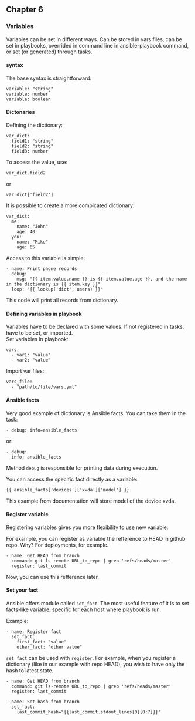 ## Chapter 6
### Variables

Variables can be set in different ways. Can be stored in vars files, can be
set in playbooks, overrided in command line in ansible-playbook command, or
set (or generated) through tasks.

#### syntax

The base syntax is straightforward:

```
variable: "string"
variable: number
variable: boolean
```

#### Dictonaries

Defining the dictionary:

```
var_dict:
  field1: "string"
  field2: "string"
  field3: number
```

To access the value, use:

```
var_dict.field2
```

or

```
var_dict['field2']
```

It is possible to create a more compicated dictionary:

```
var_dict:
  me:
    name: "John"
    age: 40
  you:
    name: "Mike"
    age: 65
```

Access to this variable is simple:

```
- name: Print phone records
  debug:
    msg: "{{ item.value.name }} is {{ item.value.age }}, and the name in the dictionary is {{ item.key }}"
  loop: "{{ lookup('dict', users) }}"
```

This code will print all records from dictionary.

#### Defining variables in playbook

Variables have to be declared with some values. If not registered in tasks,
have to be set, or imported.  
Set variables in playbook:

```
vars:
  - var1: "value"
  - var2: "value"
```

Import var files:

```
vars_file:
  - "path/to/file/vars.yml"
```

#### Ansible facts

Very good example of dictionary is Ansible facts. You can take them in the
task:

```
- debug: info=ansible_facts
```

or:

```
- debug:
  info: ansible_facts
```

Method `debug` is responsible for printing data during execution.

You can access the specific fact directly as a variable:

```
{{ ansible_facts['devices']['xvda']['model'] }}
```

This example from documentation will store model of the device xvda.

#### Register variable

Registering variables gives you more flexibility to use new variable:

For example, you can register as variable the refference to HEAD in github repo.
Why? For deployments, for example.

```
- name: Get HEAD from branch
  command: git ls-remote URL_to_repo | grep 'refs/heads/master'
  register: last_commit
```

Now, you can use this refference later.

#### Set your fact

Ansible offers module called `set_fact`. The most useful feature of it is to
set facts-like variable, specific for each host where playbook is run.

Example:

```
- name: Register fact
  set_fact:
    first_fact: "value"
    other_fact: "other value"
```

`set_fact` can be used with `register`. For example, when you register a
dictionary (like in our example with repo HEAD), you wish to have only the hash
to latest state.

```
- name: Get HEAD from branch
  command: git ls-remote URL_to_repo | grep 'refs/heads/master'
  register: last_commit

- name: Set hash from branch
  set_fact:
    last_commit_hash="{{last_commit.stdout_lines[0][0:7]}}"
```
